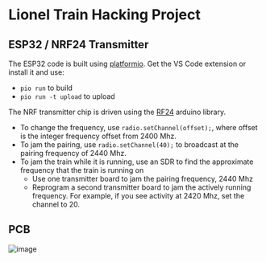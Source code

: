 # Lionel Train Hacking Project

## ESP32 / NRF24 Transmitter

The ESP32 code is built using [platformio](https://platformio.org/). 
Get the VS Code extension or install it and use:
- `pio run` to build
- `pio run -t upload` to upload

The NRF transmitter chip is driven using the [RF24](https://nrf24.github.io/RF24/) arduino library.

- To change the frequency, use `radio.setChannel(offset);`, where offset is the integer frequency offset from 2400 Mhz.
- To jam the pairing, use `radio.setChannel(40);` to broadcast at the pairing frequency of 2440 Mhz.
- To jam the train while it is running, use an SDR to find the approximate frequency that the train is running on
  - Use one transmitter board to jam the pairing frequency, 2440 Mhz
  - Reprogram a second transmitter board to jam the actively running frequency. For example, if you see activity at 2420 Mhz, set the channel to 20.

## PCB

![image](https://github.com/user-attachments/assets/ef9f5487-ea21-4297-a308-bca34cef303d)
